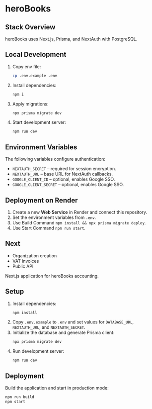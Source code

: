 # heroBooks


## Stack Overview
heroBooks uses Next.js, Prisma, and NextAuth with PostgreSQL.

## Local Development
1. Copy env file:
   ```sh
   cp .env.example .env
   ```
2. Install dependencies:
   ```sh
   npm i
   ```
3. Apply migrations:
   ```sh
   npx prisma migrate dev
   ```
4. Start development server:
   ```sh
   npm run dev
   ```

## Environment Variables
The following variables configure authentication:
- `NEXTAUTH_SECRET` – required for session encryption.
- `NEXTAUTH_URL` – base URL for NextAuth callbacks.
- `GOOGLE_CLIENT_ID` – optional, enables Google SSO.
- `GOOGLE_CLIENT_SECRET` – optional, enables Google SSO.

## Deployment on Render
1. Create a new **Web Service** in Render and connect this repository.
2. Set the environment variables from `.env`.
3. Use Build Command `npm install && npx prisma migrate deploy`.
4. Use Start Command `npm run start`.

## Next
- Organization creation
- VAT invoices
- Public API

Next.js application for heroBooks accounting.

## Setup

1. Install dependencies:
   ```bash
   npm install
   ```
2. Copy `.env.example` to `.env` and set values for `DATABASE_URL`, `NEXTAUTH_URL`, and `NEXTAUTH_SECRET`.
3. Initialize the database and generate Prisma client:
   ```bash
   npx prisma migrate dev
   ```
4. Run development server:
   ```bash
   npm run dev
   ```

## Deployment

Build the application and start in production mode:
```bash
npm run build
npm start
```

